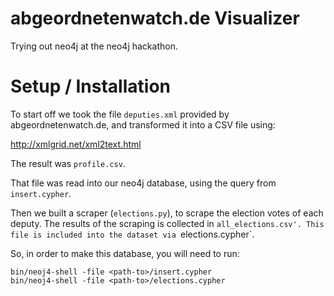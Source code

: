 abgeordnetenwatch.de Visualizer
===============================

Trying out neo4j at the neo4j hackathon.


Setup / Installation
====================

To start off we took the file `deputies.xml` provided by abgeordnetenwatch.de, and transformed it into a CSV file using:

http://xmlgrid.net/xml2text.html

The result was `profile.csv`.

That file was read into our neo4j database, using the query from `insert.cypher`.

Then we built a scraper (`elections.py`), to scrape the election votes of each deputy.
The results of the scraping is collected in `all_elections.csv'.
This file is included into the dataset via `elections.cypher`.

So, in order to make this database, you will need to run:

```
bin/neoj4-shell -file <path-to>/insert.cypher
bin/neoj4-shell -file <path-to>/elections.cypher
```
